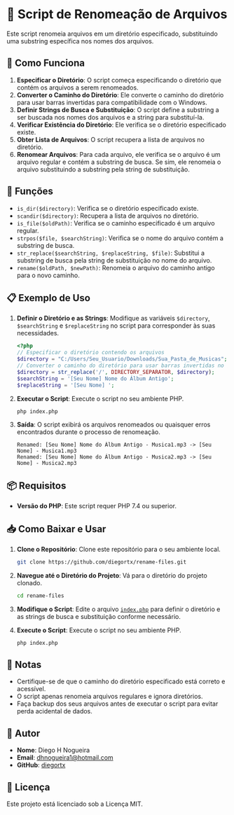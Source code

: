 # 📁 Script de Renomeação de Arquivos

Este script renomeia arquivos em um diretório especificado, substituindo uma substring específica nos nomes dos arquivos.

## 🚀 Como Funciona

1. **Especificar o Diretório**: O script começa especificando o diretório que contém os arquivos a serem renomeados.
2. **Converter o Caminho do Diretório**: Ele converte o caminho do diretório para usar barras invertidas para compatibilidade com o Windows.
3. **Definir Strings de Busca e Substituição**: O script define a substring a ser buscada nos nomes dos arquivos e a string para substituí-la.
4. **Verificar Existência do Diretório**: Ele verifica se o diretório especificado existe.
5. **Obter Lista de Arquivos**: O script recupera a lista de arquivos no diretório.
6. **Renomear Arquivos**: Para cada arquivo, ele verifica se o arquivo é um arquivo regular e contém a substring de busca. Se sim, ele renomeia o arquivo substituindo a substring pela string de substituição.

## 🔧 Funções

- `is_dir($directory)`: Verifica se o diretório especificado existe.
- `scandir($directory)`: Recupera a lista de arquivos no diretório.
- `is_file($oldPath)`: Verifica se o caminho especificado é um arquivo regular.
- `strpos($file, $searchString)`: Verifica se o nome do arquivo contém a substring de busca.
- `str_replace($searchString, $replaceString, $file)`: Substitui a substring de busca pela string de substituição no nome do arquivo.
- `rename($oldPath, $newPath)`: Renomeia o arquivo do caminho antigo para o novo caminho.

## 📋 Exemplo de Uso

1. **Definir o Diretório e as Strings**: Modifique as variáveis `$directory`, `$searchString` e `$replaceString` no script para corresponder às suas necessidades.

   ```php
   <?php
   // Especificar o diretório contendo os arquivos
   $directory = "C:/Users/Seu_Usuario/Downloads/Sua_Pasta_de_Musicas";
   // Converter o caminho do diretório para usar barras invertidas no Windows
   $directory = str_replace('/', DIRECTORY_SEPARATOR, $directory);
   $searchString = '[Seu Nome] Nome do Álbum Antigo';
   $replaceString = '[Seu Nome] ';
   ```

2. **Executar o Script**: Execute o script no seu ambiente PHP.

   ```sh
   php index.php
   ```

3. **Saída**: O script exibirá os arquivos renomeados ou quaisquer erros encontrados durante o processo de renomeação.

   ```
   Renamed: [Seu Nome] Nome do Álbum Antigo - Musica1.mp3 -> [Seu Nome] - Musica1.mp3
   Renamed: [Seu Nome] Nome do Álbum Antigo - Musica2.mp3 -> [Seu Nome] - Musica2.mp3
   ```

## 📦 Requisitos

- **Versão do PHP**: Este script requer PHP 7.4 ou superior.

## 📥 Como Baixar e Usar

1. **Clone o Repositório**: Clone este repositório para o seu ambiente local.

   ```sh
   git clone https://github.com/diegortx/rename-files.git
   ```

2. **Navegue até o Diretório do Projeto**: Vá para o diretório do projeto clonado.

   ```sh
   cd rename-files
   ```

3. **Modifique o Script**: Edite o arquivo [`index.php`](command:_github.copilot.openRelativePath?%5B%7B%22scheme%22%3A%22file%22%2C%22authority%22%3A%22%22%2C%22path%22%3A%22%2Fc%3A%2Fxampp%2Fhtdocs%2Frename-file%2Findex.php%22%2C%22query%22%3A%22%22%2C%22fragment%22%3A%22%22%7D%5D "c:\\xampp\htdocs\rename-file\index.php") para definir o diretório e as strings de busca e substituição conforme necessário.

4. **Execute o Script**: Execute o script no seu ambiente PHP.

   ```sh
   php index.php
   ```

## 📝 Notas

- Certifique-se de que o caminho do diretório especificado está correto e acessível.
- O script apenas renomeia arquivos regulares e ignora diretórios.
- Faça backup dos seus arquivos antes de executar o script para evitar perda acidental de dados.

## 👤 Autor

- **Nome**: Diego H Nogueira
- **Email**: [dhnogueira1@hotmail.com](mailto:dhnogueira1@hotmail.com)
- **GitHub**: [diegortx](https://github.com/diegortx)

## 📄 Licença

Este projeto está licenciado sob a Licença MIT.
